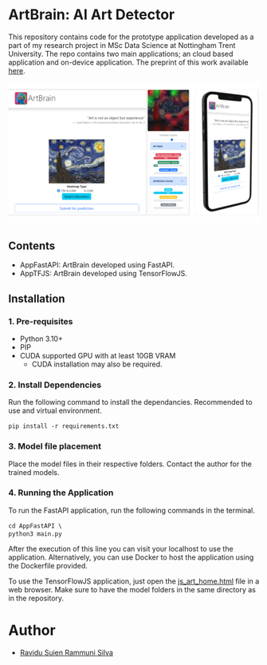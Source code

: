# ArtBrain: AI Art Detector
This repository contains code for the prototype application developed as a part of my research project in MSc Data Science at Nottingham Trent University. The repo contains two main applications; an cloud based application and on-device application. The preprint of this work available [here](https://doi.org/10.48550/arXiv.2412.01512).

![ArtBrain Web Application Screenshots](/misc/ArtBrainApp.png?raw=true "ArtBrain Web Application")

## Contents
 - AppFastAPI: ArtBrain developed using FastAPI.
 - AppTFJS: ArtBrain developed using TensorFlowJS.

## Installation

### 1. Pre-requisites

- Python 3.10+
- PIP
- CUDA supported GPU with at least 10GB VRAM
  - CUDA installation may also be required.

### 2. Install Dependencies
Run the following command to install the dependancies. Recommended to use
and virtual environment.

   ```
   pip install -r requirements.txt
   ```

### 3. Model file placement

Place the model files in their respective folders. Contact the author for the trained models.

### 4. Running the Application
To run the FastAPI application, run the following commands in the terminal.

```
cd AppFastAPI \
python3 main.py
```

After the execution of this line you can visit your localhost to use the application. Alternatively, you can use Docker to host the application using the Dockerfile provided.

To use the TensorFlowJS application, just open the [js_art_home.html](https://github.com/SuienS/ai-art-detector/blob/master/AppTFJS/js_art_home.html) file in a web browser. Make sure to have the model folders in the same directory as in the repository.

# Author
- [Ravidu Suien Rammuni Silva](mailto:ravidus.acv@gmail.com)
